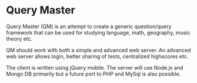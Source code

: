 Query Master
===========
Query Master (QM) is an attempt to create a generic question/query framework that can be used for studying language, math, geography, music theory etc.

QM should work with both a simple and advanced web server. An advanced web server allows login, better sharing of tests, centralized highscores etc.

The client is written using jQuery mobile. The server will use Node.js and Mongo DB primarily but a future port to PHP and MySql is also possible.
